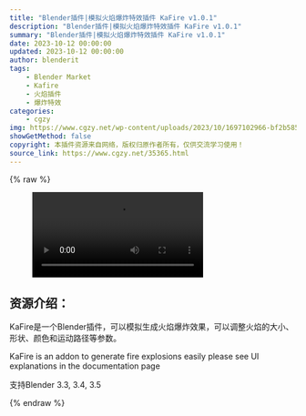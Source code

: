 ```yaml
---
title: "Blender插件|模拟火焰爆炸特效插件 KaFire v1.0.1"
description: "Blender插件|模拟火焰爆炸特效插件 KaFire v1.0.1"
summary: "Blender插件|模拟火焰爆炸特效插件 KaFire v1.0.1"
date: 2023-10-12 00:00:00
updated: 2023-10-12 00:00:00
author: blenderit
tags: 
    - Blender Market
    - Kafire
    - 火焰插件
    - 爆炸特效
categories:
    - cgzy
img: https://www.cgzy.net/wp-content/uploads/2023/10/1697102966-bf2b585aaeb7a04.webp
showGetMethod: false
copyright: 本插件资源来自网络，版权归原作者所有，仅供交流学习使用！
source_link: https://www.cgzy.net/35365.html
---
```


{% raw %}
<figure class="wp-block-video aligncenter"><video controls src="http://cloud.video.taobao.com/play/u/null/p/1/e/6/t/1/431158324926.mp4"><track src="https://www.cgzy.net/wp-content/uploads/2023/10/1697102711-587695649894392.vtt"></track></video></figure><div class="wp-block-pandastudio-title"><div class="title_style_01"><h2 id="h2-0">资源介绍：</h2></div></div><p>KaFire是一个Blender插件，可以模拟生成火焰爆炸效果，可以调整火焰的大小、形状、颜色和运动路径等参数。</p><p class="is-style-text-indent-2em">KaFire is an addon to generate fire explosions easily please see UI explanations in the documentation page</p><div class="wp-block-pandastudio-tips"><div class="tip success "><p>支持Blender 3.3, 3.4, 3.5</p>
</div></div>
<div style="display: none">cgzy</div>
{% endraw %}